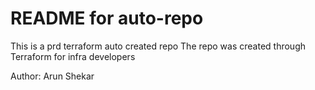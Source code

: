 # README for auto-repo
This is a prd terraform auto created repo
The repo was created through Terraform for infra developers

Author: Arun Shekar